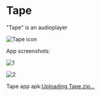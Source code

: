 # Tape
"Tape" is an audioplayer




![Tape icon](https://user-images.githubusercontent.com/98738839/165335707-7fc6f1f9-4142-4e50-92da-a5c4c8f4e72a.png)


App screenshots:


![1](https://user-images.githubusercontent.com/98738839/165352706-240f63f5-006c-4cd1-aa86-24b95cd8a00c.png)


![2](https://user-images.githubusercontent.com/98738839/165351762-398ba627-793b-4e64-8f57-a0430b329508.png)

Tape app apk:[Uploading Tape.zip…]()


